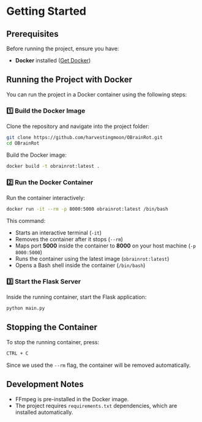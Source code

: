 # Getting Started



## Prerequisites
Before running the project, ensure you have:
- **Docker** installed ([Get Docker](https://docs.docker.com/get-docker/))

## Running the Project with Docker
You can run the project in a Docker container using the following steps:

### 1️⃣ Build the Docker Image
Clone the repository and navigate into the project folder:
```bash
git clone https://github.com/harvestingmoon/OBrainRot.git
cd OBrainRot
```

Build the Docker image:
```bash
docker build -t obrainrot:latest .
```

### 2️⃣ Run the Docker Container
Run the container interactively:
```bash
docker run -it --rm -p 8000:5000 obrainrot:latest /bin/bash
```
This command:
- Starts an interactive terminal (`-it`)
- Removes the container after it stops (`--rm`)
- Maps port **5000** inside the container to **8000** on your host machine (`-p 8000:5000`)
- Runs the container using the latest image (`obrainrot:latest`)
- Opens a Bash shell inside the container (`/bin/bash`)

### 3️⃣ Start the Flask Server
Inside the running container, start the Flask application:
```bash
python main.py
```

## Stopping the Container
To stop the running container, press:
```bash
CTRL + C
```
Since we used the `--rm` flag, the container will be removed automatically.

## Development Notes
- FFmpeg is pre-installed in the Docker image.
- The project requires `requirements.txt` dependencies, which are installed automatically.


